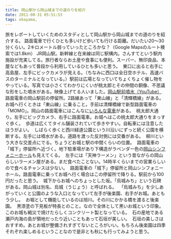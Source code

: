 ```yaml
---
title: 岡山駅から岡山城までの道のりを紹介
date: 2011-08-31 05:51:53
tags: okayama, 
---
```

旅をレポートしていくためのスタディとして岡山駅から岡山城までの道のりを紹介する。
路面電車で行くひとも多いけど歩いても行ける距離。だいたい20〜30分くらい。2キロメートル弱っていったところかな？（Google Mapsのルート検索では1.8km）
JR岡山駅。新幹線と在来線は同じ駅構内。さんすてという駅内施設が充実してる。旅行者ならお土産や食事にも便利。スーパー、無印良品、本屋などもあって普段から利用しているひとも多いと思う。
<img src="http://farm7.static.flickr.com/6210/6098875422_970da652a4.jpg" alt="" />
東口に出ると右手に高島屋、左手にビックカメラが見える。（ちなみに西口は全日空ホテル、高速バスのターミナルとなっている。）駅前は広場となっていてちょくちょく催し物をやっている。写真では小さくてわかりにくいが桃太郎とその仲間の銅像、不思議な形をした噴水がある。映像上げてる人いました。<a href="http://www.youtube.com/watch?v=NGJ1Zt0dZ98" title="岡山駅前噴水" target="_blank">岡山駅前噴水（YouTube）</a>
<img src="http://farm7.static.flickr.com/6081/6098338309_a3c388f3df.jpg" alt="" />
路面電車の岡山駅前の停留所。2路線あって「東山線」と「清輝橋線」がある。お城へ行くときは「東山線」に乗ること。手前は清輝橋線で新型路面電車の「MOMO」。岡山の路面電車にはこんなに<a href="http://www.okayama-kido.co.jp/tramway/iroiro.html" title="いろんな電車" target="_blank">いろんな電車</a>がある。
<img src="http://farm7.static.flickr.com/6084/6098887360_92e759fd85.jpg" alt="" />
桃太郎大通り。左手にビッグカメラ、右手に路面電車。お城へはこの桃太郎大通りをまっすぐ歩く。
<img src="http://farm7.static.flickr.com/6182/6098891542_74a6b60dd4.jpg" alt="" />
歩道は広くてタイル舗装されていて歩きやすい。自転車には注意したほうがよい。
<img src="http://farm7.static.flickr.com/6194/6098577835_a44df52f43.jpg" alt="" />
しばらく歩くと西川緑道公園という川沿いにずっと続く公園を横断する。左手には噴水がある。道路を渡った反対側には交番がある。
<img src="http://farm7.static.flickr.com/6068/6098579711_2810ce78e2.jpg" alt="" />
柳川という大きな交差点にでる。ちょうどお城と駅の中間くらいの位置。
<img src="http://farm7.static.flickr.com/6077/6099128914_6a5bf1170d.jpg" alt="" />
路面電車の「城下」停留所へ近づく。地下駐車場があり下構造がラベンダー色の<a href="http://www.okayama-symphonyhall.or.jp/" title="岡山シンフォニーホール" target="_blank">岡山シンフォニーホール</a>も見えてくる。
<img src="http://farm7.static.flickr.com/6197/6098582883_c6372dffe3.jpg" alt="" />
左手には「天神ラーメン」という昔ながらの岡山らしいラーメン屋がある。まだ食べたことない。14時半くらいまでの営業らしいので食べるチャンスは少ない。
<img src="http://farm7.static.flickr.com/6197/6099132258_0e9062e788.jpg" alt="" />
路面電車の「城下」停留所と岡山シンフォニーホール。路面電車に乗ってお城へ行く場合はこの停留所で降りる。駅前から100円だったと思う。
<img src="http://farm7.static.flickr.com/6188/6098588063_648a240720.jpg" alt="" />
城下からお城へのちょっとした坂。「烏城みち」という石碑がある。岡山城は別名、烏城（うじょう）と呼ばれる。
<img src="http://farm7.static.flickr.com/6207/6098592405_177c0b408e.jpg" alt="" />
「烏城みち」を少しあがっていくと公園のような入口となっていて左手が後楽園、右手がお城。あともう少し。
<img src="http://farm7.static.flickr.com/6090/6099141654_4295dbdfb5.jpg" alt="" />
お堀として機能しているのは旭川。その川にかかる橋を渡ると後楽園。
<img src="http://farm7.static.flickr.com/6063/6098595279_2150a582a9.jpg" alt="" />
黒漆塗の下見板が特長とのこと。なので全体として黒いお城という印象。このお城も戦災で焼けたらしくコンクリート製となっている。
<img src="http://farm7.static.flickr.com/6086/6098596621_10d3995863.jpg" alt="" />
石の産地である瀬戸内海の島が領地だったり近いこともあって石垣が美しい。
<img src="http://farm7.static.flickr.com/6201/6098599393_055c432747.jpg" alt="" />
石垣の美しさはおすすめ。あとお城が整備されすぎてないところがいい。もちろん後楽園は四季それぞれ楽しめるということなので是非とも秋にも行ってみようと思う。